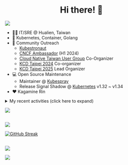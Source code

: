 <div align="center">
  <h1>Hi there! 👋</h1>
</div>

![](https://komarev.com/ghpvc/?username=tico88612&color=brightgreen&style=for-the-badge)

- 🧑‍💻 IT/SRE @ Hualien, Taiwan
- 🐳 Kubernetes, Container, Golang
- 🤝 Community Outreach
  - [Kubestronaut](https://www.cncf.io/training/kubestronaut/?p=chenghao-yang)
  - [CNCF Ambassador](https://www.cncf.io/people/ambassadors/?p=chenghao-yang) (H1 2024)
  - [Cloud Native Taiwan User Group](https://cloudnative.tw) Co-Organizer
  - [KCD Taipei 2024](https://kcd.taipei/2024) Co-organizer
  - [KCD Taipei 2025](https://kcd.taipei/2025) Lead Organizer
- 💻 Open Source Maintenance
  - Maintainer @ [Kubespray](https://kubespray.io/)
  - Release Signal Shadow @ [Kubernetes](https://kubernetes.io) v1.32 ~ v1.34
- ❤️ Kagamine Rin

<details>
  <summary>My recent activities (click here to expand)</summary>

  #### 👷 Check out what I'm currently working on
  
  - [kubernetes-sigs/kubespray](https://github.com/kubernetes-sigs/kubespray) - Deploy a Production Ready Kubernetes Cluster (1 week ago)
  - [kubernetes/enhancements](https://github.com/kubernetes/enhancements) - Enhancements tracking repo for Kubernetes (1 week ago)
  - [tico88612/devstats-card](https://github.com/tico88612/devstats-card) - Your CNCF DevStats Card (1 week ago)
  - [cloud-native-taiwan/i.kcd.taipei](https://github.com/cloud-native-taiwan/i.kcd.taipei) - Shorten URL for KCD Taipei (2 weeks ago)
  - [kubernetes/kubernetes](https://github.com/kubernetes/kubernetes) - Production-Grade Container Scheduling and Management (1 month ago)
  - [kubernetes/apimachinery](https://github.com/kubernetes/apimachinery) -  (1 month ago)
  - [bpg/terraform-provider-proxmox](https://github.com/bpg/terraform-provider-proxmox) - Terraform / OpenTofu Provider for Proxmox VE (1 month ago)
  - [kubernetes/org](https://github.com/kubernetes/org) - Meta configuration for Kubernetes Github Org (2 months ago)
  - [cloud-native-taiwan/Infra-Labs-Docs](https://github.com/cloud-native-taiwan/Infra-Labs-Docs) - Documentation for Cloud Native Taiwan Infra Labs (2 months ago)
  - [cilium/tetragon](https://github.com/cilium/tetragon) - eBPF-based Security Observability and Runtime Enforcement (2 months ago)

  #### 🌱 My latest projects
  
  - [tico88612/devstats-card](https://github.com/tico88612/devstats-card) - Your CNCF DevStats Card
  - [tico88612/kind-workshop](https://github.com/tico88612/kind-workshop) - 
  - [tico88612/blog-comments](https://github.com/tico88612/blog-comments) - 
  - [tico88612/get-real-ip](https://github.com/tico88612/get-real-ip) - 
  - [tico88612/podman-monitor-workshop](https://github.com/tico88612/podman-monitor-workshop) - 
  - [tico88612/cicd-hexo-blog-pages](https://github.com/tico88612/cicd-hexo-blog-pages) - 以 Hexo Blog 撰寫 CI/CD Pipeline 網頁
  - [tico88612/cicd-hexo-blog-template](https://github.com/tico88612/cicd-hexo-blog-template) - 以 Hexo Blog 撰寫 CI/CD Pipeline 模板
  - [tico88612/butter-toast-cup-2023](https://github.com/tico88612/butter-toast-cup-2023) - 奶油吐司杯 2023 分數計算機
  - [tico88612/cms-docker](https://github.com/tico88612/cms-docker) - Contest Management System v1.5.dev0 Docker Version
  - [tico88612/network-security-final](https://github.com/tico88612/network-security-final) - 

  #### 🔭 Latest releases I've contributed to
  
  - [kubernetes/kubernetes](https://github.com/kubernetes/kubernetes) ([v1.34.0-beta.0](https://github.com/kubernetes/kubernetes/releases/tag/v1.34.0-beta.0), 1 week ago) - Production-Grade Container Scheduling and Management
  - [cilium/tetragon](https://github.com/cilium/tetragon) ([v1.4.1](https://github.com/cilium/tetragon/releases/tag/v1.4.1), 1 week ago) - eBPF-based Security Observability and Runtime Enforcement
  - [bpg/terraform-provider-proxmox](https://github.com/bpg/terraform-provider-proxmox) ([v0.80.0](https://github.com/bpg/terraform-provider-proxmox/releases/tag/v0.80.0), 1 week ago) - Terraform / OpenTofu Provider for Proxmox VE
  - [kubernetes-sigs/cloud-provider-kind](https://github.com/kubernetes-sigs/cloud-provider-kind) ([v0.7.0](https://github.com/kubernetes-sigs/cloud-provider-kind/releases/tag/v0.7.0), 2 weeks ago) - Cloud provider for KIND clusters
  - [coredns/deployment](https://github.com/coredns/deployment) ([coredns-1.14.0](https://github.com/coredns/deployment/releases/tag/coredns-1.14.0), 4 years ago) - Scripts, utilities, and examples for deploying CoreDNS.

  #### 🔨 My recent Pull Requests
  
  - [Feat: lima support for local development](https://github.com/kubernetes-sigs/kubespray/pull/12421) on [kubernetes-sigs/kubespray](https://github.com/kubernetes-sigs/kubespray) (2 days ago)
  - [KEP-5295: Fix the typo from kayml to kyaml](https://github.com/kubernetes/enhancements/pull/5451) on [kubernetes/enhancements](https://github.com/kubernetes/enhancements) (1 week ago)
  - [Fix: nodelocaldns capabilities usage](https://github.com/kubernetes-sigs/kubespray/pull/12398) on [kubernetes-sigs/kubespray](https://github.com/kubernetes-sigs/kubespray) (1 week ago)
  - [RockyLinux 10 support](https://github.com/kubernetes-sigs/kubespray/pull/12355) on [kubernetes-sigs/kubespray](https://github.com/kubernetes-sigs/kubespray) (3 weeks ago)
  - [[release-2.27] Bump galaxy version](https://github.com/kubernetes-sigs/kubespray/pull/12345) on [kubernetes-sigs/kubespray](https://github.com/kubernetes-sigs/kubespray) (4 weeks ago)
  - [[release-2.28] Patch versions updates](https://github.com/kubernetes-sigs/kubespray/pull/12330) on [kubernetes-sigs/kubespray](https://github.com/kubernetes-sigs/kubespray) (1 month ago)
  - [apimachinery/pkg/util/errors: deprecated MessageCountMap](https://github.com/kubernetes/kubernetes/pull/132376) on [kubernetes/kubernetes](https://github.com/kubernetes/kubernetes) (1 month ago)
  - [Bump: external snapshot CRD v0.15.0](https://github.com/kubernetes-sigs/kubespray/pull/12308) on [kubernetes-sigs/kubespray](https://github.com/kubernetes-sigs/kubespray) (1 month ago)
  - [Cleanup: kubeadm-config v1beta4 extra args defined conditions](https://github.com/kubernetes-sigs/kubespray/pull/12307) on [kubernetes-sigs/kubespray](https://github.com/kubernetes-sigs/kubespray) (1 month ago)
  - [CI: replace kaniko with buildkit](https://github.com/kubernetes-sigs/kubespray/pull/12305) on [kubernetes-sigs/kubespray](https://github.com/kubernetes-sigs/kubespray) (1 month ago)

  #### ⭐ Recent Stars
  
  - [apple/containerization](https://github.com/apple/containerization) - Containerization is a Swift package for running Linux containers on macOS. (1 month ago)
  - [apple/container](https://github.com/apple/container) - A tool for creating and running Linux containers using lightweight virtual machines on a Mac. It is written in Swift, and optimized for Apple silicon.  (1 month ago)
  - [opentofu/opentofu](https://github.com/opentofu/opentofu) - OpenTofu lets you declaratively manage your cloud infrastructure. (1 month ago)
  - [nunocoracao/blowfish](https://github.com/nunocoracao/blowfish) - Personal Website &amp; Blog Theme for Hugo (3 months ago)
  - [srl-labs/containerlab](https://github.com/srl-labs/containerlab) - container-based networking labs (3 months ago)
  - [microsoft/typescript-go](https://github.com/microsoft/typescript-go) - Staging repo for development of native port of TypeScript (4 months ago)
  - [riccardoperra/codeimage](https://github.com/riccardoperra/codeimage) - A tool to beautify your code screenshots. Built with SolidJS and Fastify. (5 months ago)
  - [inspektor-gadget/inspektor-gadget](https://github.com/inspektor-gadget/inspektor-gadget) - Inspektor Gadget is a set of tools and framework for data collection and system inspection on Kubernetes clusters and Linux hosts using eBPF (8 months ago)
  - [charmbracelet/vhs](https://github.com/charmbracelet/vhs) - Your CLI home video recorder 📼 (8 months ago)
  - [knabben/stalker](https://github.com/knabben/stalker) - Stalk and Hunt Flake Testgrid Jobs  (9 months ago)

  #### 👯 Check out some of my recent followers
  
  - [aman4433](https://github.com/aman4433)
  - [HuuHan12](https://github.com/HuuHan12)
  - [CodeStaple](https://github.com/CodeStaple)
  - [EricccTaiwan](https://github.com/EricccTaiwan)
  - [kuboqu](https://github.com/kuboqu)
</details>

<a href="https://github.com/tico88612/devstats-card"><img src="https://devstats.me/?username=tico88612" /></a>

<br>

<img src="https://github-readme-stats.vercel.app/api?username=tico88612&hide_title=true&count_private=true&show_icons=true" />

<br>

<a href="https://git.io/streak-stats"><img src="https://streak-stats.demolab.com?user=tico88612&theme=one-dark-pro" alt="GitHub Streak" /></a>

<br>

<img src="https://github-profile-trophy.vercel.app/?username=tico88612&theme=flat&no-frame=true&theme=onedark&margin-w=15&column=4" />


![](https://hit.yhype.me/github/profile?user_id=17496418)
